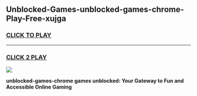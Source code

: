 
## Unblocked-Games-unblocked-games-chrome-Play-Free-xujga
<h3>
<a href="https://premium76.site?title=unblocked-games-chrome&ref=21A">CLICK TO PLAY</a></h3>
<hr>

<h3>
<a href="https://premium76.site?title=unblocked-games-chrome&ref=21A">CLICK 2 PLAY</a>
  
</h3>

<a href="https://premium76.site?title=unblocked-games-chrome&ref=21A"><img src="https://clearcache.store/games.png"></a>


**unblocked-games-chrome games unblocked: Your Gateway to Fun and Accessible Online Gaming**
